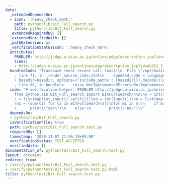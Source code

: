 ```yaml
---
data:
  _extendedDependsOn:
  - icon: ':heavy_check_mark:'
    path: python/lib/Bit_Full_search.py
    title: python/lib/Bit_Full_search.py
  _extendedRequiredBy: []
  _extendedVerifiedWith: []
  _pathExtension: py
  _verificationStatusIcon: ':heavy_check_mark:'
  attributes:
    PROBLEM: http://judge.u-aizu.ac.jp/onlinejudge/description.jsp?id=ALDS1_5_A
    links:
    - http://judge.u-aizu.ac.jp/onlinejudge/description.jsp?id=ALDS1_5_A
  bundledCode: "Traceback (most recent call last):\n  File \"/opt/hostedtoolcache/Python/3.9.1/x64/lib/python3.9/site-packages/onlinejudge_verify/documentation/build.py\"\
    , line 71, in _render_source_code_stat\n    bundled_code = language.bundle(stat.path,\
    \ basedir=basedir, options={'include_paths': [basedir]}).decode()\n  File \"/opt/hostedtoolcache/Python/3.9.1/x64/lib/python3.9/site-packages/onlinejudge_verify/languages/python.py\"\
    , line 96, in bundle\n    raise NotImplementedError\nNotImplementedError\n"
  code: "# verification-helper: PROBLEM http://judge.u-aizu.ac.jp/onlinejudge/description.jsp?id=ALDS1_5_A\n\
    from python.lib.Bit_Full_search import BitFullSearch\n\n\nn = int(input())\na\
    \ = list(map(int,input().split()))\nq = int(input())\nm = list(map(int,input().split()))\n\
    \nc = {sum(ci) for ci in BitFullSearch(a)}\nfor mi in m:\n    if mi in c:\n  \
    \      print(\"yes\")\n    else:\n        print(\"no\")\n"
  dependsOn:
  - python/lib/Bit_Full_search.py
  isVerificationFile: true
  path: python/test/Bit_Full_search.test.py
  requiredBy: []
  timestamp: '2020-11-07 21:56:19+09:00'
  verificationStatus: TEST_ACCEPTED
  verifiedWith: []
documentation_of: python/test/Bit_Full_search.test.py
layout: document
redirect_from:
- /verify/python/test/Bit_Full_search.test.py
- /verify/python/test/Bit_Full_search.test.py.html
title: python/test/Bit_Full_search.test.py
---
```

